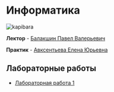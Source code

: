 # Информатика
![kapibara](https://i.pinimg.com/originals/8b/a2/19/8ba219fdbc46bc1e4246af0d235f1da2.gif)



**Лектор** - [Балакшин Павел Валерьевич](https://my.itmo.ru/persons/125598)

**Практик** - [Авксентьева Елена Юрьевна](https://my.itmo.ru/persons/187939)

## Лабораторные работы
* [Лабораторная работа 1](lab1/)

